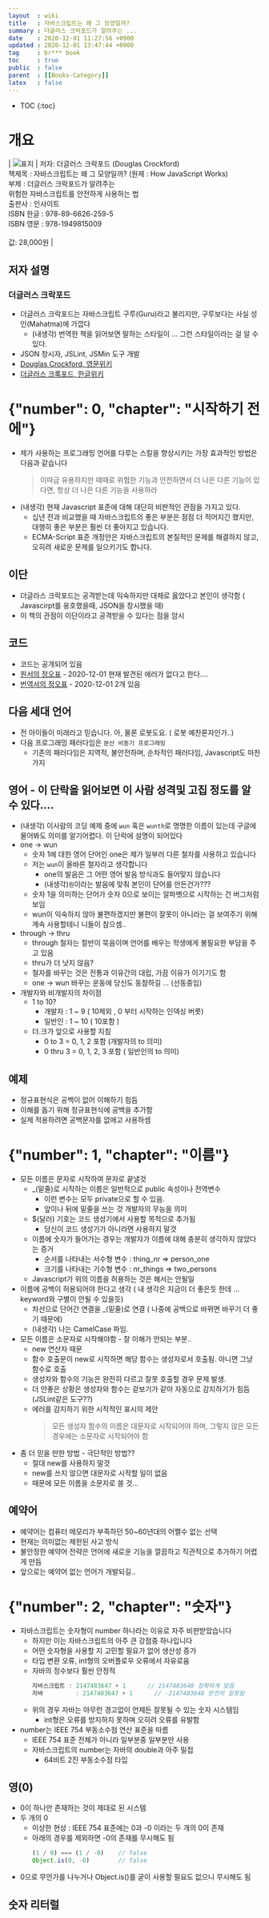 ```yaml
---
layout  : wiki
title   : 자바스크립트는 왜 그 모양일까? 
summary : 더글라스 크락포드가 알려주는 ... 
date    : 2020-12-01 11:27:56 +0900
updated : 2020-12-01 13:47:44 +0900
tag     : br*** book 
toc     : true
public  : false
parent  : [[Books-Category]] 
latex   : false
---
```

* TOC
{:toc}

# 개요

| ![표지](http://image.kyobobook.co.kr/images/book/xlarge/595/x9788966262595.jpg) | 저자: 더글러스 크락포드 (Douglas Crockford) <br> 책제목 : 자바스크립트는 왜 그 모양일까? (원제 : How JavaScript Works) <br> 부제 : 더글러스 크락포드가 알려주는 <br> 위험한 자바스크립트를 안전하게 사용하는 법 <br> 출판사 : 인사이트 <br> ISBN 한글 : 978-89-6626-259-5 <br> ISBN 영문 : 978-1949815009 <br> <br> 값: 28,000원 |

## 저자 설명

### 더글러스 크락포드

* 더글러스 크락포드는 자바스크립트 구루(Guru)라고 불리지만, 구루보다는 사실 성인(Mahatma)에 가깝다
  * (내생각) 번역한 책을 읽어보면 말하는 스타일이 ... 그런 스타일이라는 걸 알 수 있다.
* JSON 창시자, JSLint, JSMin 도구 개발
* [Douglas Crockford, 영문위키](https://en.wikipedia.org/wiki/Douglas_Crockford)
* [더글러스 크록포드, 한글위키](https://ko.wikipedia.org/wiki/더글라스_크록포드)

# {"number": 0, "chapter": "시작하기 전에"}

* 제가 사용하는 프로그래밍 언어를 다루는 스킬을 향상시키는 가장 효과적인 방법은 다음과 같습니다
  > 이따금 유용하지만 때때로 위험한 기능과 안전하면서 더 나은 다른 기능이 있다면, 항상 더 나은 다른 기능을 사용하라
* (내생각) 현재 Javascript 표준에 대해 대단히 비판적인 관점을 가지고 있다. 
  * 십년 전과 비교했을 때 자바스크립트의 좋은 부분은 점점 더 적어지긴 했지만, 대행히 좋은 부분은 훨씬 더 좋아지고 있습니다.
  * ECMA-Script 표준 개정안은 자바스크립트의 본질적인 문제를 해결하지 않고, 오히려 새로운 문제를 일으키기도 합니다.

## 이단

* 더글라스 크락포드는 공격받는데 익숙하지만 대체로 옳았다고 본인이 생각함 ( Javascirpt를 옹호했을때, JSON을 창시했을 때)
* 이 책의 관점이 이단이라고 공격받을 수 있다는 점을 암시

## 코드

* 코드는 공개되어 있음
* [원서의 정오표](http://howjavascriptworks.com/erratums/) - 2020-12-01 현재 발견된 에러가 없다고 한다....
* [번역서의 정오표](https://bit.ly/33d6t0R) - 2020-12-01 2개 있음

## 다음 세대 언어

* 전 아이들이 미래라고 믿습니다. 아, 물론 로봇도요. ( 로봇 예찬론자인가..)
* 다음 프로그래밍 패러다임은 `분산 비동기 프로그래밍`
  * 기존의 패러다임은 지역적, 불안전하며, 순차적인 패러다임, Javascript도 마찬가지

## 영어 - 이 단락을 읽어보면 이 사람 성격및 고집 정도를 알 수 있다....

* (내생각) 이사람의 코딩 예제 중에 `wun` 혹은 `wunth`로 명명한 이름이 있는데 구글에 물어봐도 의미를 알기어렵다. 이 단락에 설명이 되어있다
* one → wun
  * 숫자 1에 대한 영어 단어인 one은 제가 일부러 다른 철자를 사용하고 있습니다
  * 저는 `wun`이 올바른 철자라고 생각합니다 
    * one의 발음은 그 어떤 영어 발음 방식과도 들어맞지 않습니다
    * (내생각)`원`이라는 발음에 맞춰 본인이 단어를 만든건가??? 
  * 숫자 1을 의미하는 단어가 숫자 0으로 보이는 알파벳으로 시작하는 건 버그처럼 보임
  * wun이 익숙하지 않아 불편하겠지만 불편이 잘못이 아니라는 걸 보여주기 위해 계속 사용할테니 니들이 참으셈..
* through → thru
  * through 철자는 절반이 묵음이며 언어를 배우는 학생에게 불필요한 부담을 주고 있음
  * thru가 더 낫지 않음?
  * 철자를 바꾸는 것은 전통과 이유간의 대립, 가끔 이유가 이기기도 함
  * one → wun 바꾸는 운동에 당신도 동참하길 ... (선동중임)
* 개발자와 비개발자의 차이점
  * 1 to 10?
    * 개발자 : 1 ~ 9 ( 10제외 , 0 부터 시작하는 인덱싱 버릇)
    * 일반인 : 1 ~ 10 ( 10포함 )
  * 더.크가 앞으로 사용할 지침
    * 0 to 3 = 0, 1, 2 포함 (개발자의 to 의미)
    * 0 thru 3 = 0, 1, 2, 3 포함 ( 일반인의 to 의미)

## 예제

* 정규표현식은 공백이 없어 이해하기 힘듬
* 이해를 돕기 위해 정규표현식에 공백을 추가함
* 실제 적용하려면 공백문자를 없애고 사용하셈


# {"number": 1, "chapter": "이름"}

* 모든 이름은 문자로 시작하여 문자로 끝낼것
  * _(밑줄)로 시작하는 이름은 일반적으로 public 속성이나 전역변수
    * 이런 변수는 모두 private으로 할 수 있음.
    * 앞이나 뒤에 밑줄을 쓰는 것 개발자의 무능을 의미
  * $(달러) 기호는 코드 생성기에서 사용할 목적으로 추가됨
    * 당신이 코드 생성기가 아니라면 사용하지 말것
  * 이름에 숫자가 들어가는 경우는 개발자가 이름에 대해 충분히 생각하지 않았다는 증거
    * 순서를 나타내는 서수형 변수 : thing_nr => person_one
    * 크기를 나타내는 기수형 변수 : nr_things => two_persons
  * Javascript가 위의 이름을 허용하는 것은 해서는 안될일
* 이름에 공백이 허용되어야 한다고 생각 ( 내 생각은 지금이 더 좋은듯 한데 ... keyword와 구별이 안될 수 있을듯)
  * 차선으로 단어간 연결을 _(밑줄)로 연결 ( 나중에 공백으로 바뀌면 바꾸기 더 좋기 때문에)
  * (내생각) 나는 CamelCase 파임.
* 모든 이름은 소문자로 시작해야함 - 잘 이해가 안되는 부분..
  * new 연산자 때문
  * 함수 호출문이 new로 시작하면 해당 함수는 생성자로서 호출됨. 아니면 그냥 함수로 호출
  * 생성자와 함수의 기능은 완전히 다르고 잘못 호출할 경우 문제 발생.
  * 더 안좋은 상황은 생성자와 함수는 겉보기가 같아 자동으로 감지하기가 힘듬 (JSLint같은 도구??)
  * 에러를 감지하기 위한 시작적인 표시의 제안
    > 모든 생성자 함수의 이름은 대문자로 시작되어야 하며, 그렇지 않은 모든 경우에는 소문자로 시작되어야 함
* 좀 더 믿을 만한 방법 - 극단적인 방법??
  * 절대 new를 사용하지 말것
  * new를 쓰지 않으면 대문자로 시작할 일이 없음
  * 때문에 모든 이름을 소문자로 쓸 것...

## 예약어

* 예약어는 컴퓨터 메모리가 부족하던 50~60년대의 어쩔수 없는 선택
* 현재는 의미없는 제한된 사고 방식
* 불안정한 예약어 전략은 언어에 새로운 기능을 깔끔하고 직관적으로 추가하기 어렵게 만듬
* 앞으로는 예약어 없는 언어가 개발되길..

# {"number": 2, "chapter": "숫자"}

* 자바스크립트는 숫자형이 number 하나라는 이유로 자주 비판받았습니다
  * 하지만 이는 자바스크립트의 아주 큰 강점중 하나입니다
  * 어떤 숫자형을 사용할 지 고민할 필요가 없어 생산성 증가
  * 타입 변환 오류, int형의 오버플로우 오류에서 자유로움
  * 자바의 정수보다 훨씬 안정적
    ```js
    자바스크립트 : 2147483647 + 1      // 2147483648 정확하게 맞음
    자바         : 2147483647 + 1      // -2147483648 완전히 잘못됨 
    ```
  * 위의 경우 자바는 아무런 경고없이 언제든 잘못될 수 있는 숫자 시스템임 
    * int형은 오류를 방지하지 못하며 오히려 오류를 유발함
* number는 IEEE 754 부동소수점 연산 표준을 따름 
  * IEEE 754 표준 전체가 아니라 일부분중 일부분만 사용 
  * 자바스크립트의 number는 자바의 double과 아주 밀접
    * 64비트 2진 부동소수점 타입

## 영(0)

* 0이 하나만 존재하는 것이 제대로 된 시스템
* 두 개의 0
  * 이상한 현상 : IEEE 754 표준에는 0과 -0 이라는 두 개의 0이 존재
  * 아래의 경우를 제외하면 -0의 존재를 무시해도 됨
    ```js
    (1 / 0) === (1 / -0)    // false
    Object.is(0, -0)        // false
    ```
* 0으로 무언가를 나누거나 Object.is()를 굳이 사용할 필요도 없으니 무시해도 됨

## 숫자 리터럴
